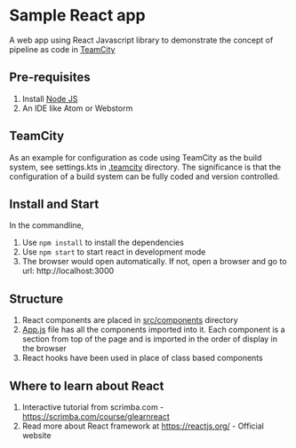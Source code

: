 # Sample React app
A web app using React Javascript library to demonstrate the concept of pipeline as code in [TeamCity](https://www.jetbrains.com/teamcity/)

## Pre-requisites
1. Install [Node JS](https://nodejs.org/en/download/)
2. An IDE like Atom or Webstorm

## TeamCity
As an example for configuration as code using TeamCity as the build system, see settings.kts in [.teamcity](.teamcity/) directory. 
The significance is that the configuration of a build system can be fully coded and version controlled.

## Install and Start

In the commandline,

1. Use `npm install` to install the dependencies
2. Use `npm start` to start react in development mode
3. The browser would open automatically. If not, open a browser and go to url: http://localhost:3000

## Structure
1. React components are placed in [src/components](./src/components) directory
2. [App.js](./src/App.js) file has all the components imported into it. Each component is a section from top of the page and is imported in the order of display in the browser
3. React hooks have been used in place of class based components

## Where to learn about React
1. Interactive tutorial from scrimba.com - https://scrimba.com/course/glearnreact
2. Read more about React framework at https://reactjs.org/ - Official website

